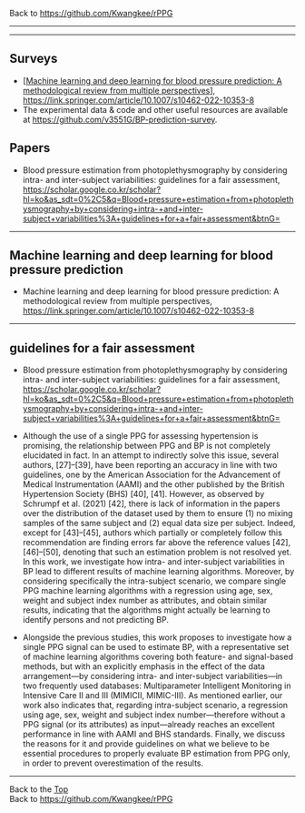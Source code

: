 Back to https://github.com/Kwangkee/rPPG
***


***

## Surveys
- [[Machine learning and deep learning for blood pressure prediction: A methodological review from multiple perspectives](https://github.com/Kwangkee/rPPG/blob/main/BP.md#machine-learning-and-deep-learning-for-blood-pressure-prediction)], https://link.springer.com/article/10.1007/s10462-022-10353-8 
- The experimental data & code and other useful resources are available at https://github.com/v3551G/BP-prediction-survey.

## Papers
- Blood pressure estimation from photoplethysmography by considering intra- and inter-subject variabilities: guidelines for a fair assessment, https://scholar.google.co.kr/scholar?hl=ko&as_sdt=0%2C5&q=Blood+pressure+estimation+from+photoplethysmography+by+considering+intra-+and+inter-subject+variabilities%3A+guidelines+for+a+fair+assessment&btnG= 

***
## Machine learning and deep learning for blood pressure prediction
- Machine learning and deep learning for blood pressure prediction: A methodological review from multiple perspectives, https://link.springer.com/article/10.1007/s10462-022-10353-8 

***
## guidelines for a fair assessment
- Blood pressure estimation from photoplethysmography by considering intra- and inter-subject variabilities: guidelines for a fair assessment, https://scholar.google.co.kr/scholar?hl=ko&as_sdt=0%2C5&q=Blood+pressure+estimation+from+photoplethysmography+by+considering+intra-+and+inter-subject+variabilities%3A+guidelines+for+a+fair+assessment&btnG= 

- Although the use of a single PPG for assessing hypertension is promising, the relationship between PPG and BP is not completely elucidated in fact. In an attempt to indirectly solve this issue, several authors, [27]–[39], have been reporting an accuracy in line with two guidelines, one by the American Association for the Advancement of Medical Instrumentation (AAMI) and the other published by the British Hypertension Society (BHS) [40], [41]. However, as observed by Schrumpf et al. (2021) [42], there is lack of information in the papers over the distribution of the dataset used by them to ensure (1) no mixing samples of the same subject and (2) equal data size per subject. Indeed, except for [43]–[45], authors which partially or completely follow this recommendation are finding errors far above the reference values [42], [46]–[50], denoting that such an estimation problem is not resolved yet. In this work, we investigate how intra- and inter-subject variabilities in BP lead to different results of machine learning algorithms. Moreover, by considering specifically the intra-subject scenario, we compare single PPG machine learning algorithms with a regression using age, sex, weight and subject index number as attributes, and obtain similar results, indicating that the algorithms might actually be learning to identify persons and not predicting BP.

- Alongside the previous studies, this work proposes to investigate how a single PPG signal can be used to estimate BP, with a representative set of machine learning algorithms covering both feature- and signal-based methods, but with an explicitly emphasis in the effect of the data arrangement—by considering intra- and inter-subject variabilities—in two frequently used databases: Multiparameter Intelligent Monitoring in Intensive Care II and III (MIMICII, MIMIC-III). As mentioned earlier, our work also indicates that, regarding intra-subject scenario, a regression using age, sex, weight and subject index number—therefore without a PPG signal (or its attributes) as input—already reaches an excellent performance in line with AAMI and BHS standards. Finally, we discuss the reasons for it and provide guidelines on what we believe to be essential procedures to properly evaluate BP estimation from PPG only, in order to prevent overestimation of the results.

***
Back to the [Top](#Surveys)  
Back to https://github.com/Kwangkee/rPPG
